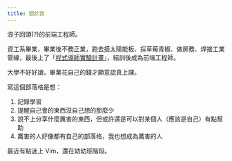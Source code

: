 ```yaml
---
title: 關於我
---
```

浪子回頭(?)的前端工程師。

資工系畢業，畢業後不務正業，跑去搭太陽能板、採草莓青椒、做房務、焊接工業管線，最後上了「[程式導師實驗計畫](https://bootcamp.lidemy.com/)」，結訓後成為前端工程師。

大學不好好讀，畢業花自己的錢才願意認真上課。

寫這個部落格是想：

1. 記錄學習
2. 提醒自己會的東西沒自己想的那麼少
3. 說不上分享什麼厲害的東西，但或許還是可以對某個人（應該是自己）有點幫助
4. 厲害的人好像都有自己的部落格，我也想成為厲害的人

最近有點迷上 Vim，還在幼幼班階段。
